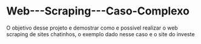 # Web---Scraping---Caso-Complexo
O objetivo desse projeto e demostrar como e possivel realizar o web scraping de sites chatinhos, o exemplo dado nesse caso e o site do investe 
